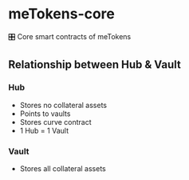 # meTokens-core
🎛  Core smart contracts of meTokens


## Relationship between Hub & Vault
### Hub
* Stores no collateral assets
* Points to vaults
* Stores curve contract
* 1 Hub = 1 Vault

### Vault
* Stores all collateral assets
